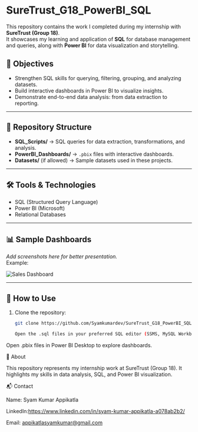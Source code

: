 # SureTrust_G18_PowerBI_SQL

This repository contains the work I completed during my internship with **SureTrust (Group 18)**.  
It showcases my learning and application of **SQL** for database management and queries, along with **Power BI** for data visualization and storytelling.



## 📌 Objectives
- Strengthen SQL skills for querying, filtering, grouping, and analyzing datasets.
- Build interactive dashboards in Power BI to visualize insights.
- Demonstrate end-to-end data analysis: from data extraction to reporting.

---

## 📂 Repository Structure
- **SQL_Scripts/** → SQL queries for data extraction, transformations, and analysis.  
- **PowerBI_Dashboards/** → `.pbix` files with interactive dashboards.  
- **Datasets/** (if allowed) → Sample datasets used in these projects.  

---

## 🛠️ Tools & Technologies
- SQL (Structured Query Language)  
- Power BI (Microsoft)  
- Relational Databases  

---

## 📊 Sample Dashboards
_Add screenshots here for better presentation._  
Example:

![Sales Dashboard](images/sales_dashboard.png)

---

## 🚀 How to Use
1. Clone the repository:
   ```bash
   git clone https://github.com/Syamkumardev/SureTrust_G18_PowerBI_SQL.git

   Open the .sql files in your preferred SQL editor (SSMS, MySQL Workbench, etc.).

Open .pbix files in Power BI Desktop to explore dashboards.


📖 About

This repository represents my internship work at SureTrust (Group 18).
It highlights my skills in data analysis, SQL, and Power BI visualization.

📬 Contact

Name: Syam Kumar Appikatla

LinkedIn:https://www.linkedin.com/in/syam-kumar-appikatla-a078ab2b2/

Email: appikatlasyamkumar@gmail.com
